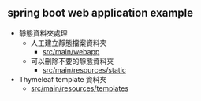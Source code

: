 spring boot web application example
---

- 靜態資料夾處理
  - 人工建立靜態檔案資料夾
    * [src/main/webapp](src/main/webapp)
  - 可以刪除不要的靜態資料夾
    * [src/main/resources/static](src/main/resources/static)
- Thymeleaf template 資料夾
  - [src/main/resources/templates](src/main/resources/templates)